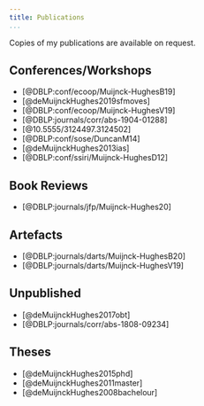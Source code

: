 ```yaml
---
title: Publications
...
```


Copies of my publications are available on request.

## Conferences/Workshops

+ [@DBLP:conf/ecoop/Muijnck-HughesB19]
+ [@deMuijnckHughes2019sfmoves]
+ [@DBLP:conf/ecoop/Muijnck-HughesV19]
+ [@DBLP:journals/corr/abs-1904-01288]
+ [@10.5555/3124497.3124502]
+ [@DBLP:conf/sose/DuncanM14]
+ [@deMuijnckHughes2013ias]
+ [@DBLP:conf/ssiri/Muijnck-HughesD12]

## Book Reviews

+ [@DBLP:journals/jfp/Muijnck-Hughes20]

## Artefacts

+ [@DBLP:journals/darts/Muijnck-HughesB20]
+ [@DBLP:journals/darts/Muijnck-HughesV19]

## Unpublished

+ [@deMuijnckHughes2017obt]
+ [@DBLP:journals/corr/abs-1808-09234]

## Theses

+ [@deMuijnckHughes2015phd]
+ [@deMuijnckHughes2011master]
+ [@deMuijnckHughes2008bachelour]
